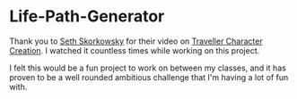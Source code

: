 # Life-Path-Generator
Thank you to [Seth Skorkowsky](https://skorkowsky.com/) for their video on [Traveller Character Creation](https://www.youtube.com/watch?v=LEwwopcCONY&list=PL25p5gPY6qKVUg6ys5N1oRlsBI7DTByyI). I watched it countless times while working on this project.

I felt this would be a fun project to work on between my classes, and it has proven to be a well rounded ambitious challenge that I'm having a lot of fun with. 
